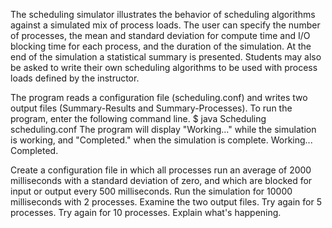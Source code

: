 

The scheduling simulator illustrates the behavior of scheduling algorithms against a simulated mix of process loads. 
The user can specify the number of processes, the mean and standard deviation for compute time and I/O blocking time for each process, and the duration of the simulation.
At the end of the simulation a statistical summary is presented.
Students may also be asked to write their own scheduling algorithms to be used with process loads defined by the instructor.

The program reads a configuration file (scheduling.conf) and writes two output files (Summary-Results and Summary-Processes).
To run the program, enter the following command line.
$ java Scheduling scheduling.conf
The program will display "Working..." while the simulation is working, and "Completed." when the simulation is complete.
Working...
Completed.

Create a configuration file in which all processes run an average of 2000 milliseconds with a standard deviation of zero, and which are blocked for input or output every 500 milliseconds.
Run the simulation for 10000 milliseconds with 2 processes.
Examine the two output files.
Try again for 5 processes.
Try again for 10 processes.
Explain what's happening.
